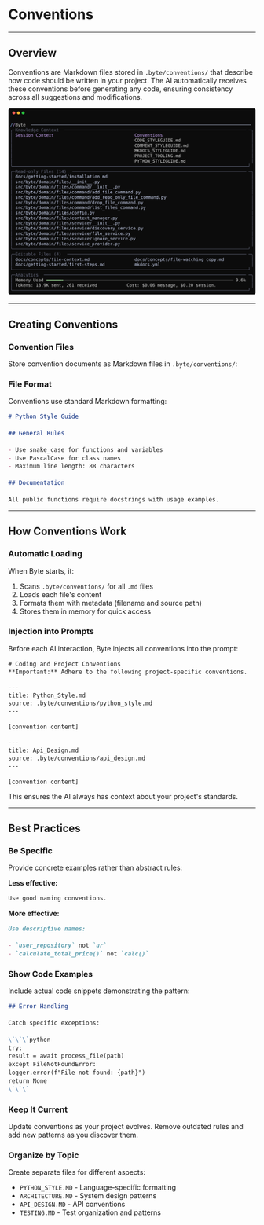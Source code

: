 # Conventions

---

## Overview

Conventions are Markdown files stored in `.byte/conventions/` that describe how code should be written in your project. The AI automatically receives these conventions before generating any code, ensuring consistency across all suggestions and modifications.

![File context showing read-only and editable files](../images/file-context.svg)

---

## Creating Conventions

### Convention Files

Store convention documents as Markdown files in `.byte/conventions/`:

### File Format

Conventions use standard Markdown formatting:

```markdown
# Python Style Guide

## General Rules

- Use snake_case for functions and variables
- Use PascalCase for class names
- Maximum line length: 88 characters

## Documentation

All public functions require docstrings with usage examples.
```

---

## How Conventions Work

### Automatic Loading

When Byte starts, it:

1. Scans `.byte/conventions/` for all `.md` files
2. Loads each file's content
3. Formats them with metadata (filename and source path)
4. Stores them in memory for quick access

### Injection into Prompts

Before each AI interaction, Byte injects all conventions into the prompt:

```
# Coding and Project Conventions
**Important:** Adhere to the following project-specific conventions.

---
title: Python_Style.md
source: .byte/conventions/python_style.md
---

[convention content]

---
title: Api_Design.md
source: .byte/conventions/api_design.md
---

[convention content]
```

This ensures the AI always has context about your project's standards.

---

## Best Practices

### Be Specific

Provide concrete examples rather than abstract rules:

**Less effective:**

```markdown
Use good naming conventions.
```

**More effective:**

```markdown
Use descriptive names:

- `user_repository` not `ur`
- `calculate_total_price()` not `calc()`
```

### Show Code Examples

Include actual code snippets demonstrating the pattern:

```markdown
## Error Handling

Catch specific exceptions:

\`\`\`python
try:
result = await process_file(path)
except FileNotFoundError:
logger.error(f"File not found: {path}")
return None
\`\`\`
```

### Keep It Current

Update conventions as your project evolves. Remove outdated rules and add new patterns as you discover them.

### Organize by Topic

Create separate files for different aspects:

- `PYTHON_STYLE.MD` - Language-specific formatting
- `ARCHITECTURE.MD` - System design patterns
- `API_DESIGN.MD` - API conventions
- `TESTING.MD` - Test organization and patterns
